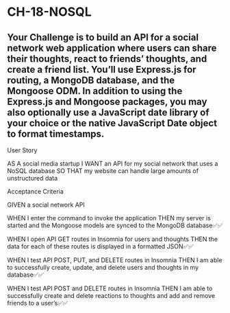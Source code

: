 # CH-18-NOSQL

## Your Challenge is to build an API for a social network web application where users can share their thoughts, react to friends’ thoughts, and create a friend list. You’ll use Express.js for routing, a MongoDB database, and the Mongoose ODM. In addition to using the Express.js and Mongoose packages, you may also optionally use a JavaScript date library of your choice or the native JavaScript Date object to format timestamps.

User Story

AS A social media startup
I WANT an API for my social network that uses a NoSQL database
SO THAT my website can handle large amounts of unstructured data



Acceptance Criteria


GIVEN a social network API

WHEN I enter the command to invoke the application
THEN my server is started and the Mongoose models are synced to the MongoDB database✅✅

WHEN I open API GET routes in Insomnia for users and thoughts
THEN the data for each of these routes is displayed in a formatted JSON✅✅

WHEN I test API POST, PUT, and DELETE routes in Insomnia
THEN I am able to successfully create, update, and delete users and thoughts in my database✅✅

WHEN I test API POST and DELETE routes in Insomnia
THEN I am able to successfully create and delete reactions to thoughts and add and remove friends to a user’s✅✅